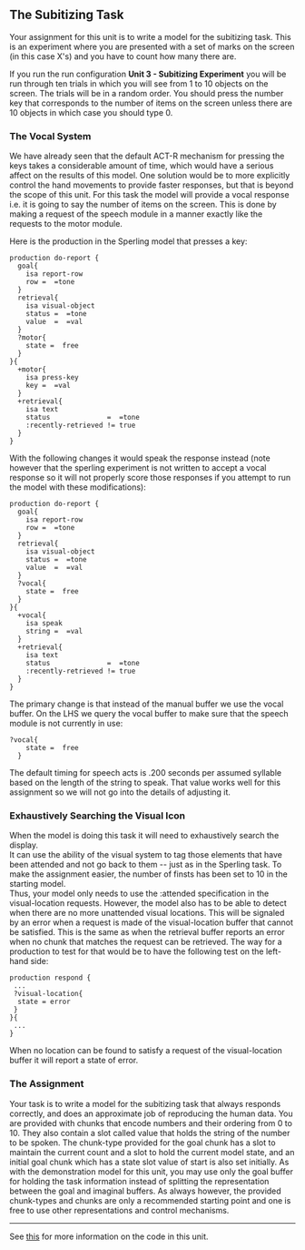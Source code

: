 ## The Subitizing Task
Your assignment for this unit is to write a model for the subitizing task.  This 
is an experiment where you are presented with a set of marks on the screen (in 
this case X's) and you have to count how many there are.  

If you run the run configuration **Unit 3 - Subitizing Experiment** you will be
run through ten trials in which you will see from 1 to 10 objects on the screen.
  The trials will be in a random order.  You should press the number key that 
corresponds to the number of items on the screen unless there are 10 objects in 
which case you should type 0. 

### The Vocal System
We have already seen that the default ACT-R mechanism for pressing the keys takes 
a considerable amount of time, which would have a serious affect on the results 
of this model.  One solution would be to more explicitly control the hand movements 
to provide faster responses, but that is beyond the scope of this unit.  For this 
task the model will provide a vocal response i.e. it is going to say the number 
of items on the screen.  This is done by making a request of the speech module 
in a manner exactly like the requests to the motor module.  

Here is the production in the Sperling model that presses a key:
```
production do-report {
  goal{
    isa report-row
    row =  =tone
  }
  retrieval{
    isa visual-object
    status =  =tone
    value  =  =val
  }
  ?motor{
    state =  free
  }
}{
  +motor{
    isa press-key
    key =  =val
  }
  +retrieval{
    isa text
    status              =  =tone
    :recently-retrieved != true
  }
}
```
With the following changes it would speak the response instead (note however that
 the sperling experiment is not written to accept a vocal response so it will not
properly score those responses if you attempt to run the model with these 
modifications):
```
production do-report {
  goal{
    isa report-row
    row =  =tone
  }
  retrieval{
    isa visual-object
    status =  =tone
    value  =  =val
  }
  ?vocal{
    state =  free
  }
}{
  +vocal{
    isa speak
    string =  =val
  }
  +retrieval{
    isa text
    status              =  =tone
    :recently-retrieved != true
  }
}
```
The primary change is that instead of the manual buffer we use the vocal buffer.
On the LHS we query the vocal buffer to make sure that the speech module is not 
currently in use:
```
?vocal{
    state =  free
  }
```
The default timing for speech acts is .200 seconds per assumed syllable based on
 the length of the string to speak.  That value works well for this assignment so
we will not go into the details of adjusting it.
  
### Exhaustively Searching the Visual Icon
When the model is doing this task it will need to exhaustively search the display.  
It can use the ability of the visual system to tag those elements that have been 
attended and not go back to them -- just as in the Sperling task.  To make the 
assignment easier, the number of finsts has been set to 10 in the starting model.  
Thus, your model only needs to use the :attended specification in the visual-location 
requests.  However, the model also has to be able to detect when there are no 
more unattended visual locations.  This will be signaled by an error when a request 
is made of the visual-location buffer that cannot be satisfied. This is the same 
as when the retrieval buffer reports an error when no chunk that matches the 
request can be retrieved.  The way for a production to test for that would be to 
have the following test on the left-hand side:
```
production respond {
 ...
 ?visual-location{
  state = error
 } 
}{
 ...
}

```
When no location can be found to satisfy a request of the visual-location buffer 
it will report a state of error.

### The Assignment
Your task is to write a model for the subitizing task that always responds correctly,
 and does an approximate job of reproducing the human data.  You are provided with 
chunks that encode numbers and their ordering from 0 to 10. They also contain a slot 
called value that holds the string of the number to be spoken. The chunk-type provided 
for the goal chunk has a slot to maintain the current count and a slot to hold the 
current model state, and an initial goal chunk which has a state slot value of 
start is also set initially.  As with the demonstration model for this unit, you 
may use only the goal buffer for holding the task information instead of splitting 
the representation between the goal and imaginal buffers.  As always however, the 
provided chunk-types and chunks are only a recommended starting point and one is 
free to use other representations and control mechanisms.

***
See [this](README3.md) for more information on the code in this unit.
 